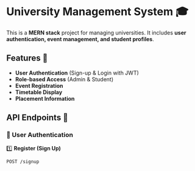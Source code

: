 # University Management System 🎓

This is a **MERN stack** project for managing universities. It includes **user authentication, event management, and student profiles**.

## Features 🚀
- **User Authentication** (Sign-up & Login with JWT)
- **Role-based Access** (Admin & Student)
- **Event Registration**
- **Timetable Display**
- **Placement Information**

## API Endpoints 📌
### 📝 User Authentication
1️⃣ **Register (Sign Up)**
```http
POST /signup

